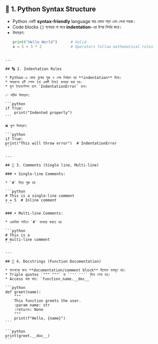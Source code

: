 
## 🧱 1. Python Syntax Structure
- Python একটি **syntax-friendly** language যার কোড পড়া এবং লেখা সহজ।
- Code blocks `{}` ব্যবহার না করে **indentation**-এর উপর নির্ভর করে।
- উদাহরণ:
  ```python
  print("Hello World")      # Valid
  x = 5 + 3 * 2             # Operators follow mathematical rules
````

---

## 🔠 2. Indentation Rules

* Python-এ কোড ব্লকের শুরু ও শেষ নির্ধারণ হয় **indentation** দিয়ে।
* সাধারণত ৪টি স্পেস (বা একটি ট্যাব) ব্যবহার করা হয়।
* ভুল ইনডেন্টেশন হলে `IndentationError` হবে।

✅ সঠিক উদাহরণ:

```python
if True:
    print("Indented properly")
```

❌ ভুল উদাহরণ:

```python
if True:
print("This will throw error")  # IndentationError
```

---

## 💬 3. Comments (Single line, Multi-line)

### ➤ Single-line Comments:

* `#` দিয়ে শুরু হয়

```python
# This is a single-line comment
x = 5  # Inline comment
```

### ➤ Multi-line Comments:

* একাধিক লাইনে `#` ব্যবহার করতে হয়

```python
# This is a
# multi-line comment
```

---

## 📝 4. Docstrings (Function Documentation)

* ফাংশনের জন্য **documentation/comment block** হিসেবে ব্যবহৃত হয়।
* Triple quotes `""" """` বা `''' '''` দিয়ে লেখা হয়।
* Access করা যায়: `function_name.__doc__`

```python
def greet(name):
    """
    This function greets the user.
    :param name: str
    :return: None
    """
    print(f"Hello, {name}")
```

```python
print(greet.__doc__)
```
